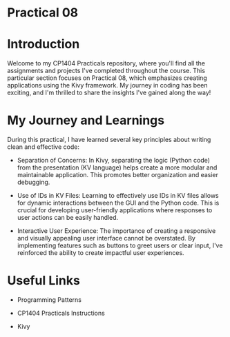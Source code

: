 # Practical 08

# Introduction

Welcome to my CP1404 Practicals repository, where you'll find all the assignments and projects 
I've completed throughout the course. This particular section focuses on Practical 08, which emphasizes 
creating applications using the Kivy framework. My journey in coding has been exciting, and I'm thrilled to share the insights I've gained along the way!

# My Journey and Learnings

During this practical, I have learned several key principles about writing clean and effective code:

- Separation of Concerns: In Kivy, separating the logic (Python code) from the presentation (KV language) helps create a more modular and maintainable application. This promotes better organization and easier debugging.

- Use of IDs in KV Files: Learning to effectively use IDs in KV files allows for dynamic interactions between the GUI and the Python code. This is crucial for developing user-friendly applications where responses to user actions can be easily handled.

- Interactive User Experience: The importance of creating a responsive and visually appealing user interface cannot be overstated. By implementing features such as buttons to greet users or clear input, I've reinforced the ability to create impactful user experiences.

# Useful Links

- Programming Patterns

- CP1404 Practicals Instructions

- Kivy 
